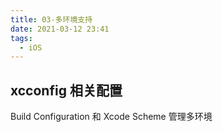 ```yaml
---
title: 03-多环境支持
date: 2021-03-12 23:41
tags:
  - iOS
---
```


## xcconfig 相关配置

Build Configuration 和 Xcode Scheme 管理多环境
